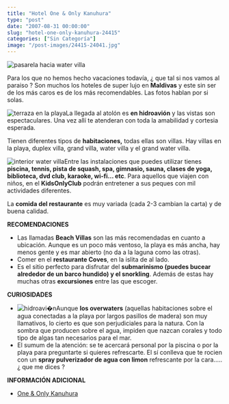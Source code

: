 ```yaml
---
title: "Hotel One & Only Kanuhura"
type: "post"
date: "2007-08-31 00:00:00"
slug: "hotel-one-only-kanuhura-24415"
categories: ["Sin Categoría"]
image: "/post-images/24415-24041.jpg"
---
```


![pasarela hacia water villa](/post-images/24415-24041.jpg "pasarela hacia water villa")

Para los que no hemos hecho vacaciones todavía, ¿ que tal si nos vamos al paraiso ? Son muchos los hoteles de super lujo en **Maldivas** y este sin ser de los más caros es de los más recomendables. Las fotos hablan por si solas.

![terraza en la playa](/post-images/24415-24036.jpg "terraza en la playa")La llegada al atolón es **en hidroavión** y las vistas son espectaculares. Una vez allí te atenderan con toda la amabilidad y cortesia esperada.

Tienen diferentes tipos de **habitaciones,** todas ellas son villas. Hay villas en la playa, duplex villa, grand villa, water villa y el grand water villa.

![interior water villa](/post-images/24415-24042.jpg "interior water villa")Entre las instalaciones que puedes utilizar tienes **piscina, tennis, pista de squash, spa, gimnasio, sauna, clases de yoga, biblioteca, dvd club, karaoke, wi-fi... etc**. Para aquellos que viajen con niños, en el **KidsOnlyClub** podrán entretener a sus peques con mil actividades diferentes.

La **comida del restaurante** es muy variada (cada 2-3 cambian la carta) y de buena calidad.

**RECOMENDACIONES**

- Las llamadas **Beach Villas** son las más recomendadas en cuanto a ubicación. Aunque es un poco más ventoso, la playa es más ancha, hay menos gente y es mar abierto (no da a la laguna como las otras).
- Comer en el **restaurante Coves**, en la islita de al lado.
- Es el sitio perfecto para disfrutar del **submarinismo (puedes bucear alrededor de un barco hundido) y el snorkling**. Además de estas hay muchas otras **excursiones** entre las que escoger.

**CURIOSIDADES**

- ![hidroavi�n](/post-images/24415-24034.jpg "hidroavi�n")Aunque **los overwaters** (aquellas habitaciones sobre el agua conectadas a la playa por largos pasillos de madera) son muy llamativos, lo cierto es que son perjudiciales para la natura. Con la sombra que producen sobre el agua, impiden que nazcan corales y todo tipo de algas tan necesarios para el mar.
- El sumum de la atención: se te acercará personal por la piscina o por la playa para preguntarte si quieres refrescarte. El sí conlleva que te rocien con un **spray pulverizador de agua con limon** refrescante por la cara..... ¿ que me dices ?

**INFORMACIÓN ADICIONAL**

- [One &amp; Only Kanuhura](http://www.oneandonlyresorts.com/flash.html)